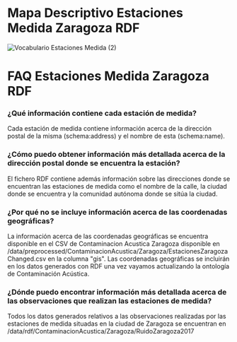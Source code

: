 # Mapa Descriptivo Estaciones Medida Zaragoza RDF
![Vocabulario Estaciones Medida (2)](https://user-images.githubusercontent.com/43373725/112664470-4c1b7200-8e5a-11eb-8403-6bbd09ce4515.png)


# FAQ Estaciones Medida Zaragoza RDF

### ¿Qué información contiene cada estación de medida?
Cada estación de medida contiene información acerca de la dirección postal de la misma (schema:address) y el nombre de esta (schema:name).

### ¿Cómo puedo obtener información más detallada acerca de la dirección postal donde se encuentra la estación?
El fichero RDF contiene además información sobre las direcciones donde se encuentran las estaciones de medida como el nombre de la calle, la ciudad donde se encuentra y la comunidad autónoma donde se sitúa la ciudad. 

### ¿Por qué no se incluye información acerca de las coordenadas geográficas?
La información acerca de las coordenadas geográficas se encuentra disponible en el CSV de Contaminacion Acustica Zaragoza disponible en /data/preprocessed/ContaminacionAcustica/Zaragoza/EstacionesZaragozaChanged.csv en la columna "gis".
Las coordenadas geográficas se incluirán en los datos generados con RDF una vez vayamos actualizando la ontología de Contaminación Acústica.

### ¿Dónde puedo encontrar información más detallada acerca de las observaciones que realizan las estaciones de medida?
Todos los datos generados relativos a las observaciones realizadas por las estaciones de medida situadas en la ciudad de Zaragoza se encuentran en /data/rdf/ContaminacionAcustica/Zaragoza/RuidoZaragoza2017
